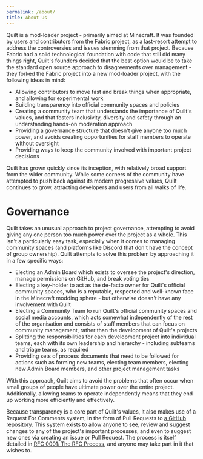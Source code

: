 ```yaml
---
permalink: /about/
title: About Us
---
```


Quilt is a mod-loader project - primarily aimed at Minecraft. It was founded by users and contributors from the Fabric 
project, as a last-resort attempt to address the controversies and issues stemming from that project. Because Fabric 
had a solid technological foundation with code that still did many things right, Quilt's founders decided that the 
best option would be to take the standard open source approach to disagreements over management - they forked the 
Fabric project into a new mod-loader project, with the following ideas in mind:

* Allowing contributors to move fast and break things when appropriate, and allowing for experimental work
* Building transparency into official community spaces and policies
* Creating a community team that understands the importance of Quilt's values, and that fosters inclusivity, diversity 
  and safety through an understanding hands-on moderation approach
* Providing a governance structure that doesn't give anyone too much power, and avoids creating opportunities for 
  staff members to operate without oversight
* Providing ways to keep the community involved with important project decisions

Quilt has grown quickly since its inception, with relatively broad support from the wider community. While some corners
of the community have attempted to push back against its modern progressive values, Quilt continues to grow, attracting
developers and users from all walks of life.

# Governance

Quilt takes an unusual approach to project governance, attempting to avoid giving any one person too much power over
the project as a whole. This isn't a particularly easy task, especially when it comes to managing community spaces
(and platforms like Discord that don't have the concept of group ownership). Quilt attempts to solve this problem by
approaching it in a few specific ways:

* Electing an Admin Board which exists to oversee the project's direction, manage permissions on GitHub, and break
  voting ties
* Electing a key-holder to act as the de-facto owner for Quilt's official community spaces, who is a reputable, 
  respected and well-known face in the Minecraft modding sphere - but otherwise doesn't have any involvement with Quilt
* Electing a Community Team to run Quilt's official community spaces and social media accounts, which acts somewhat
  independently of the rest of the organisation and consists of staff members that can focus on community management,
  rather than the development of Quilt's projects
* Splitting the responsibilities for each development project into individual teams, each with its own leadership and
  hierarchy - including subteams and triage teams, as required
* Providing sets of process documents that need to be followed for actions such as forming new teams, electing team
  members, electing new Admin Board members, and other project management tasks

With this approach, Quilt aims to avoid the problems that often occur when small groups of people have ultimate power
over the entire project. Additionally, allowing teams to operate independently means that they end up working more
efficiently and effectively.

Because transparency is a core part of Quilt's values, it also makes use of a Request For Comments system, in the form
of Pull Requests to [a GitHub repository](https://github.com/QuiltMC/rfcs/). This system exists to allow anyone to see,
review and suggest changes to any of the project's important processes, and even to suggest new ones via creating an
issue or Pull Request. The process is itself detailed in
[RFC 0001: The RFC Process](https://github.com/QuiltMC/rfcs/blob/master/structure/0001-rfc-process.md), and anyone may
take part in it that wishes to.
